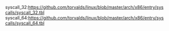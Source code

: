 syscall_32:https://github.com/torvalds/linux/blob/master/arch/x86/entry/syscalls/syscall_32.tbl
syscall_64:https://github.com/torvalds/linux/blob/master/arch/x86/entry/syscalls/syscall_64.tbl
